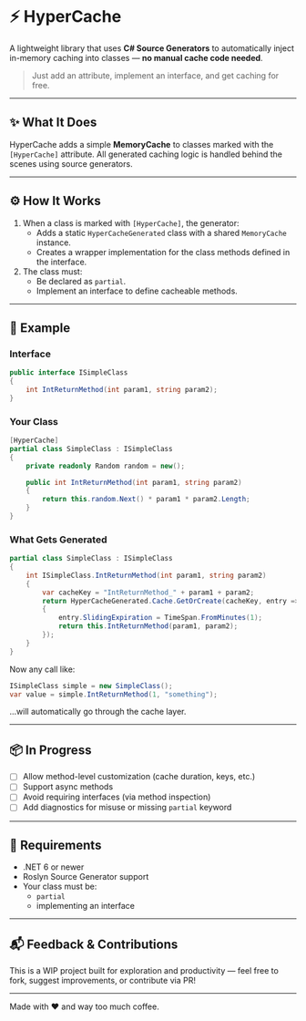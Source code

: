 # ⚡ HyperCache

A lightweight library that uses **C# Source Generators** to automatically inject in-memory caching into classes — **no manual cache code needed**.

> Just add an attribute, implement an interface, and get caching for free.

---

## ✨ What It Does

HyperCache adds a simple **MemoryCache** to classes marked with the `[HyperCache]` attribute. All generated caching logic is handled behind the scenes using source generators.

---

## ⚙️ How It Works

1. When a class is marked with `[HyperCache]`, the generator:
   - Adds a static `HyperCacheGenerated` class with a shared `MemoryCache` instance.
   - Creates a wrapper implementation for the class methods defined in the interface.
2. The class must:
   - Be declared as `partial`.
   - Implement an interface to define cacheable methods.

---

## 🧪 Example

### Interface
```csharp
public interface ISimpleClass
{
    int IntReturnMethod(int param1, string param2);
}
```

### Your Class
```csharp
[HyperCache]
partial class SimpleClass : ISimpleClass
{
    private readonly Random random = new();

    public int IntReturnMethod(int param1, string param2)
    {
        return this.random.Next() * param1 * param2.Length;
    }
}
```

### What Gets Generated
```csharp
partial class SimpleClass : ISimpleClass
{
    int ISimpleClass.IntReturnMethod(int param1, string param2)
    {
        var cacheKey = "IntReturnMethod_" + param1 + param2;
        return HyperCacheGenerated.Cache.GetOrCreate(cacheKey, entry =>
        {
            entry.SlidingExpiration = TimeSpan.FromMinutes(1);
            return this.IntReturnMethod(param1, param2);
        });
    }
}
```

Now any call like:
```csharp
ISimpleClass simple = new SimpleClass();
var value = simple.IntReturnMethod(1, "something");
```
...will automatically go through the cache layer.

---

## 📦 In Progress

- [ ] Allow method-level customization (cache duration, keys, etc.)
- [ ] Support async methods
- [ ] Avoid requiring interfaces (via method inspection)
- [ ] Add diagnostics for misuse or missing `partial` keyword

---

## 🧰 Requirements

- .NET 6 or newer
- Roslyn Source Generator support
- Your class must be:
  - `partial`
  - implementing an interface

---

## 📬 Feedback & Contributions

This is a WIP project built for exploration and productivity — feel free to fork, suggest improvements, or contribute via PR!

---

Made with ❤️ and way too much coffee.
